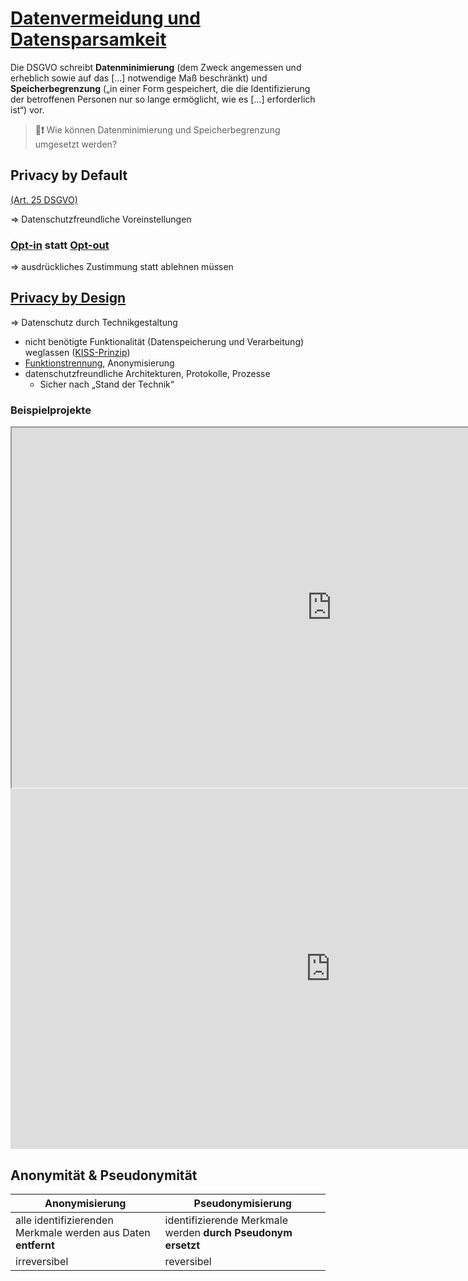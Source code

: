 # [Datenvermeidung und Datensparsamkeit](https://de.wikipedia.org/wiki/Datenvermeidung_und_Datensparsamkeit)

Die DSGVO schreibt **Datenminimierung** (dem Zweck angemessen und erheblich sowie auf das […] notwendige Maß beschränkt) und **Speicherbegrenzung** („in einer Form gespeichert, die die Identifizierung der betroffenen Personen nur so lange ermöglicht, wie es […] erforderlich ist“) vor.

> **💬❗** Wie können Datenminimierung und Speicherbegrenzung umgesetzt werden?


## Privacy by Default
[(Art. 25 DSGVO)](https://dejure.org/gesetze/DSGVO/25.html)

=> Datenschutzfreundliche Voreinstellungen

### [Opt-in](https://de.wikipedia.org/wiki/Opt-in) statt [Opt-out](https://de.wikipedia.org/wiki/Opt-out_(Permission_Marketing))

=> ausdrückliches Zustimmung statt ablehnen müssen


## [Privacy by Design](https://de.wikipedia.org/wiki/Datenschutz-Grundverordnung#Privacy_by_Design,_Privacy_by_Default)
=> Datenschutz durch Technikgestaltung 

* nicht benötigte Funktionalität (Datenspeicherung und Verarbeitung) weglassen ([KISS-Prinzip](https://de.wikipedia.org/wiki/KISS-Prinzip))
* [Funktionstrennung](https://de.wikipedia.org/wiki/Funktionstrennung#Informationstechnik), Anonymisierung
* datenschutzfreundliche Architekturen, Protokolle, Prozesse
  * Sicher nach „Stand der Technik“

### Beispielprojekte

<iframe width="1024" height="576" src="https://sar-psychosupport.org"></iframe>

<iframe width="1024" height="576" src="https://media.ccc.de/v/ds23-256-formswizard-to-be-prepared-for-the-next-crisis/oembed#t=84" frameborder="0" allowfullscreen></iframe>


## Anonymität & Pseudonymität

| Anonymisierung | Pseudonymisierung |
| -------------- | ----------------- |
| alle identifizierenden Merkmale werden aus Daten **entfernt** | identifizierende Merkmale werden **durch Pseudonym ersetzt** |
| irreversibel   | reversibel        |



